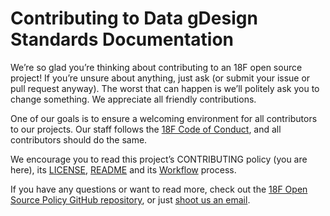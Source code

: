 # Contributing to Data gDesign Standards Documentation

We’re so glad you’re thinking about contributing to an 18F open source project! If you’re unsure about anything, just ask (or submit your issue or pull request anyway). The worst that can happen is we’ll politely ask you to change something. We appreciate all friendly contributions.

One of our goals is to ensure a welcoming environment for all contributors to our projects. Our staff follows the [18F Code of Conduct](https://18f.gsa.gov/code-of-conduct/), and all contributors should do the same.

We encourage you to read this project’s CONTRIBUTING policy (you are here), its [LICENSE](LICENSE.md), [README](README.md) and its [Workflow](https://github.com/18F/web-design-standards/wiki/Workflow) process.

If you have any questions or want to read more, check out the [18F Open Source Policy GitHub repository]( https://github.com/18f/open-source-policy), or just [shoot us an email](mailto:18f@gsa.gov).
